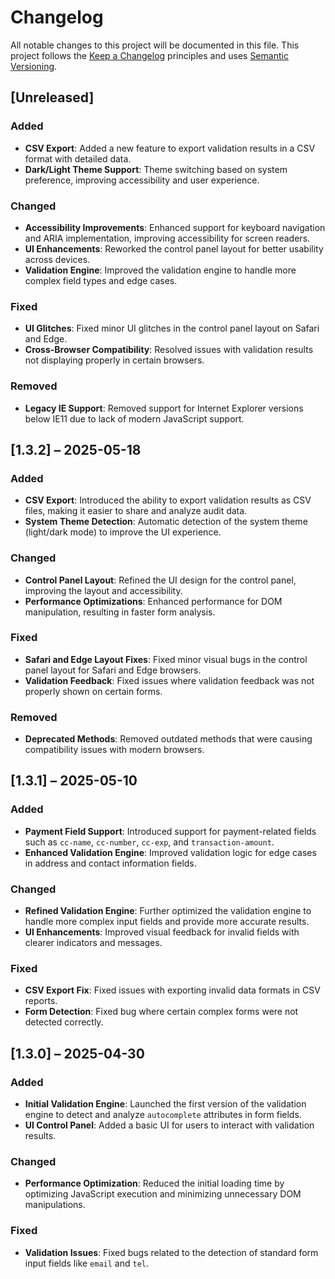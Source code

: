 # Changelog

All notable changes to this project will be documented in this file. This project follows the [Keep a Changelog](https://keepachangelog.com/en/1.0.0/) principles and uses [Semantic Versioning](https://semver.org/).

## [Unreleased]

### Added
- **CSV Export**: Added a new feature to export validation results in a CSV format with detailed data.
- **Dark/Light Theme Support**: Theme switching based on system preference, improving accessibility and user experience.

### Changed
- **Accessibility Improvements**: Enhanced support for keyboard navigation and ARIA implementation, improving accessibility for screen readers.
- **UI Enhancements**: Reworked the control panel layout for better usability across devices.
- **Validation Engine**: Improved the validation engine to handle more complex field types and edge cases.

### Fixed
- **UI Glitches**: Fixed minor UI glitches in the control panel layout on Safari and Edge.
- **Cross-Browser Compatibility**: Resolved issues with validation results not displaying properly in certain browsers.

### Removed
- **Legacy IE Support**: Removed support for Internet Explorer versions below IE11 due to lack of modern JavaScript support.

## [1.3.2] – 2025-05-18

### Added
- **CSV Export**: Introduced the ability to export validation results as CSV files, making it easier to share and analyze audit data.
- **System Theme Detection**: Automatic detection of the system theme (light/dark mode) to improve the UI experience.

### Changed
- **Control Panel Layout**: Refined the UI design for the control panel, improving the layout and accessibility.
- **Performance Optimizations**: Enhanced performance for DOM manipulation, resulting in faster form analysis.

### Fixed
- **Safari and Edge Layout Fixes**: Fixed minor visual bugs in the control panel layout for Safari and Edge browsers.
- **Validation Feedback**: Fixed issues where validation feedback was not properly shown on certain forms.

### Removed
- **Deprecated Methods**: Removed outdated methods that were causing compatibility issues with modern browsers.

## [1.3.1] – 2025-05-10

### Added
- **Payment Field Support**: Introduced support for payment-related fields such as `cc-name`, `cc-number`, `cc-exp`, and `transaction-amount`.
- **Enhanced Validation Engine**: Improved validation logic for edge cases in address and contact information fields.

### Changed
- **Refined Validation Engine**: Further optimized the validation engine to handle more complex input fields and provide more accurate results.
- **UI Enhancements**: Improved visual feedback for invalid fields with clearer indicators and messages.

### Fixed
- **CSV Export Fix**: Fixed issues with exporting invalid data formats in CSV reports.
- **Form Detection**: Fixed bug where certain complex forms were not detected correctly.

## [1.3.0] – 2025-04-30

### Added
- **Initial Validation Engine**: Launched the first version of the validation engine to detect and analyze `autocomplete` attributes in form fields.
- **UI Control Panel**: Added a basic UI for users to interact with validation results.

### Changed
- **Performance Optimization**: Reduced the initial loading time by optimizing JavaScript execution and minimizing unnecessary DOM manipulations.

### Fixed
- **Validation Issues**: Fixed bugs related to the detection of standard form input fields like `email` and `tel`.
